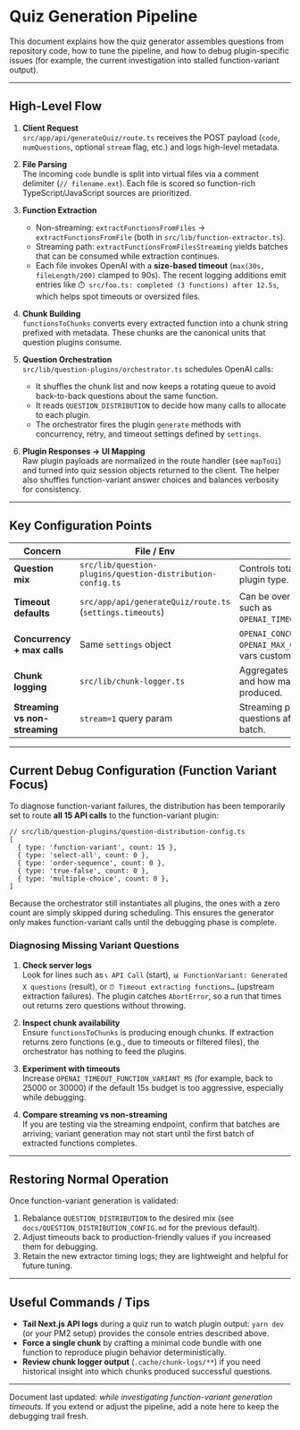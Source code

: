 # Quiz Generation Pipeline

This document explains how the quiz generator assembles questions from repository code, how to tune the pipeline, and how to debug plugin-specific issues (for example, the current investigation into stalled function-variant output).

---

## High-Level Flow

1. **Client Request**  
   `src/app/api/generateQuiz/route.ts` receives the POST payload (`code`, `numQuestions`, optional `stream` flag, etc.) and logs high-level metadata.

2. **File Parsing**  
   The incoming `code` bundle is split into virtual files via a comment delimiter (`// filename.ext`). Each file is scored so function-rich TypeScript/JavaScript sources are prioritized.

3. **Function Extraction**  
   - Non-streaming: `extractFunctionsFromFiles` → `extractFunctionsFromFile` (both in `src/lib/function-extractor.ts`).  
   - Streaming path: `extractFunctionsFromFilesStreaming` yields batches that can be consumed while extraction continues.
   - Each file invokes OpenAI with a **size-based timeout** (`max(30s, fileLength/200)` clamped to 90s). The recent logging additions emit entries like `⏱️ src/foo.ts: completed (3 functions) after 12.5s`, which helps spot timeouts or oversized files.

4. **Chunk Building**  
   `functionsToChunks` converts every extracted function into a chunk string prefixed with metadata. These chunks are the canonical units that question plugins consume.

5. **Question Orchestration**  
   `src/lib/question-plugins/orchestrator.ts` schedules OpenAI calls:  
   - It shuffles the chunk list and now keeps a rotating queue to avoid back-to-back questions about the same function.  
   - It reads `QUESTION_DISTRIBUTION` to decide how many calls to allocate to each plugin.  
   - The orchestrator fires the plugin `generate` methods with concurrency, retry, and timeout settings defined by `settings`.

6. **Plugin Responses → UI Mapping**  
   Raw plugin payloads are normalized in the route handler (see `mapToUi`) and turned into quiz session objects returned to the client. The helper also shuffles function-variant answer choices and balances verbosity for consistency.

---

## Key Configuration Points

| Concern | File / Env | Notes |
| --- | --- | --- |
| **Question mix** | `src/lib/question-plugins/question-distribution-config.ts` | Controls total API calls per quiz by plugin type. |
| **Timeout defaults** | `src/app/api/generateQuiz/route.ts` (`settings.timeouts`) | Can be overridden with env vars such as `OPENAI_TIMEOUT_FUNCTION_VARIANT_MS`. |
| **Concurrency + max calls** | Same `settings` object | `OPENAI_CONCURRENCY` and `OPENAI_MAX_CALLS_PER_REQUEST` env vars customize these. |
| **Chunk logging** | `src/lib/chunk-logger.ts` | Aggregates which chunks were used and how many questions each plugin produced. |
| **Streaming vs non-streaming** | `stream=1` query param | Streaming path starts emitting questions after the first extraction batch. |

---

## Current Debug Configuration (Function Variant Focus)

To diagnose function-variant failures, the distribution has been temporarily set to route **all 15 API calls** to the function-variant plugin:

```
// src/lib/question-plugins/question-distribution-config.ts
[
  { type: 'function-variant', count: 15 },
  { type: 'select-all', count: 0 },
  { type: 'order-sequence', count: 0 },
  { type: 'true-false', count: 0 },
  { type: 'multiple-choice', count: 0 },
]
```

Because the orchestrator still instantiates all plugins, the ones with a zero count are simply skipped during scheduling. This ensures the generator only makes function-variant calls until the debugging phase is complete.

### Diagnosing Missing Variant Questions

1. **Check server logs**  
   Look for lines such as `📞 API Call` (start), `📊 FunctionVariant: Generated X questions` (result), or `⏰ Timeout extracting functions…` (upstream extraction failures). The plugin catches `AbortError`, so a run that times out returns zero questions without throwing.

2. **Inspect chunk availability**  
   Ensure `functionsToChunks` is producing enough chunks. If extraction returns zero functions (e.g., due to timeouts or filtered files), the orchestrator has nothing to feed the plugins.

3. **Experiment with timeouts**  
   Increase `OPENAI_TIMEOUT_FUNCTION_VARIANT_MS` (for example, back to 25000 or 30000) if the default 15s budget is too aggressive, especially while debugging.

4. **Compare streaming vs non-streaming**  
   If you are testing via the streaming endpoint, confirm that batches are arriving; variant generation may not start until the first batch of extracted functions completes.

---

## Restoring Normal Operation

Once function-variant generation is validated:

1. Rebalance `QUESTION_DISTRIBUTION` to the desired mix (see `docs/QUESTION_DISTRIBUTION_CONFIG.md` for the previous default).
2. Adjust timeouts back to production-friendly values if you increased them for debugging.
3. Retain the new extractor timing logs; they are lightweight and helpful for future tuning.

---

## Useful Commands / Tips

- **Tail Next.js API logs** during a quiz run to watch plugin output: `yarn dev` (or your PM2 setup) provides the console entries described above.
- **Force a single chunk** by crafting a minimal code bundle with one function to reproduce plugin behavior deterministically.
- **Review chunk logger output** (`.cache/chunk-logs/**`) if you need historical insight into which chunks produced successful questions.

---

Document last updated: _while investigating function-variant generation timeouts._ If you extend or adjust the pipeline, add a note here to keep the debugging trail fresh.
